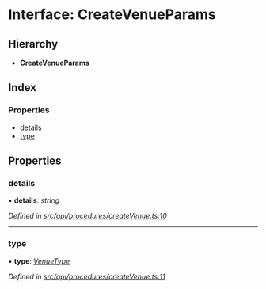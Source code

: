 # Interface: CreateVenueParams

## Hierarchy

* **CreateVenueParams**

## Index

### Properties

* [details](createvenueparams.md#details)
* [type](createvenueparams.md#type)

## Properties

###  details

• **details**: *string*

*Defined in [src/api/procedures/createVenue.ts:10](https://github.com/PolymathNetwork/polymesh-sdk/blob/05b527a2/src/api/procedures/createVenue.ts#L10)*

___

###  type

• **type**: *[VenueType](../enums/venuetype.md)*

*Defined in [src/api/procedures/createVenue.ts:11](https://github.com/PolymathNetwork/polymesh-sdk/blob/05b527a2/src/api/procedures/createVenue.ts#L11)*
